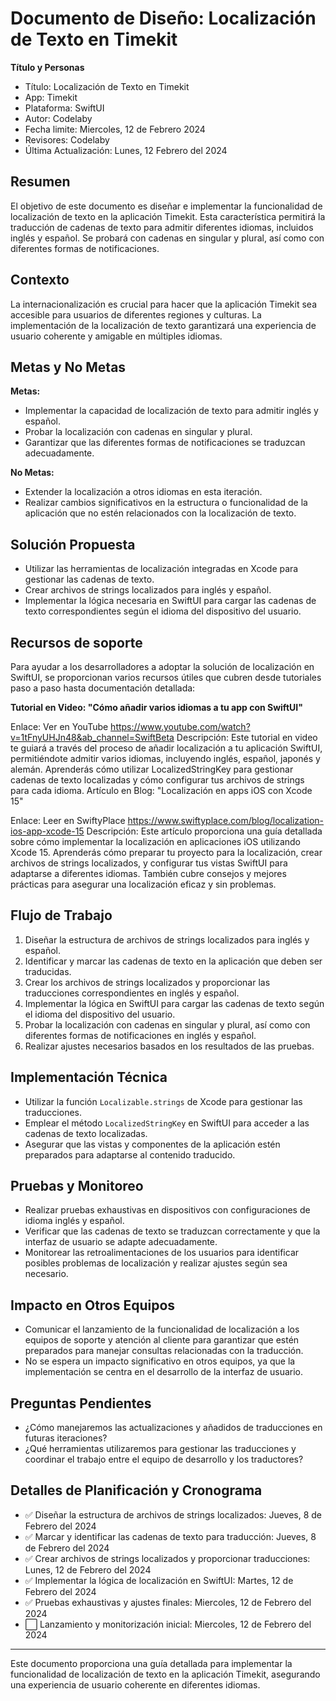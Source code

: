 # Documento de Diseño: Localización de Texto en Timekit

**Título y Personas**
 - Título: Localización de Texto en Timekit
 - App: Timekit
 - Plataforma: SwiftUI
 - Autor: Codelaby
 - Fecha limite: Miercoles, 12 de Febrero 2024
 - Revisores: Codelaby
 - Última Actualización: Lunes, 12 Febrero del 2024

## Resumen
El objetivo de este documento es diseñar e implementar la funcionalidad de localización de texto en la aplicación Timekit. Esta característica permitirá la traducción de cadenas de texto para admitir diferentes idiomas, incluidos inglés y español. Se probará con cadenas en singular y plural, así como con diferentes formas de notificaciones.

## Contexto
La internacionalización es crucial para hacer que la aplicación Timekit sea accesible para usuarios de diferentes regiones y culturas. La implementación de la localización de texto garantizará una experiencia de usuario coherente y amigable en múltiples idiomas.

## Metas y No Metas
**Metas:**
- Implementar la capacidad de localización de texto para admitir inglés y español.
- Probar la localización con cadenas en singular y plural.
- Garantizar que las diferentes formas de notificaciones se traduzcan adecuadamente.

**No Metas:**
- Extender la localización a otros idiomas en esta iteración.
- Realizar cambios significativos en la estructura o funcionalidad de la aplicación que no estén relacionados con la localización de texto.

## Solución Propuesta
- Utilizar las herramientas de localización integradas en Xcode para gestionar las cadenas de texto.
- Crear archivos de strings localizados para inglés y español.
- Implementar la lógica necesaria en SwiftUI para cargar las cadenas de texto correspondientes según el idioma del dispositivo del usuario.

## Recursos de soporte
Para ayudar a los desarrolladores a adoptar la solución de localización en SwiftUI, se proporcionan varios recursos útiles que cubren desde tutoriales paso a paso hasta documentación detallada:

**Tutorial en Video: "Cómo añadir varios idiomas a tu app con SwiftUI"**

Enlace: Ver en YouTube https://www.youtube.com/watch?v=1tFnyUHJn48&ab_channel=SwiftBeta
Descripción: Este tutorial en video te guiará a través del proceso de añadir localización a tu aplicación SwiftUI, permitiéndote admitir varios idiomas, incluyendo inglés, español, japonés y alemán. Aprenderás cómo utilizar LocalizedStringKey para gestionar cadenas de texto localizadas y cómo configurar tus archivos de strings para cada idioma.
Artículo en Blog: "Localización en apps iOS con Xcode 15"

Enlace: Leer en SwiftyPlace https://www.swiftyplace.com/blog/localization-ios-app-xcode-15
Descripción: Este artículo proporciona una guía detallada sobre cómo implementar la localización en aplicaciones iOS utilizando Xcode 15. Aprenderás cómo preparar tu proyecto para la localización, crear archivos de strings localizados, y configurar tus vistas SwiftUI para adaptarse a diferentes idiomas. También cubre consejos y mejores prácticas para asegurar una localización eficaz y sin problemas.

## Flujo de Trabajo
1. Diseñar la estructura de archivos de strings localizados para inglés y español.
2. Identificar y marcar las cadenas de texto en la aplicación que deben ser traducidas.
3. Crear los archivos de strings localizados y proporcionar las traducciones correspondientes en inglés y español.
4. Implementar la lógica en SwiftUI para cargar las cadenas de texto según el idioma del dispositivo del usuario.
5. Probar la localización con cadenas en singular y plural, así como con diferentes formas de notificaciones en inglés y español.
6. Realizar ajustes necesarios basados en los resultados de las pruebas.

## Implementación Técnica
- Utilizar la función `Localizable.strings` de Xcode para gestionar las traducciones.
- Emplear el método `LocalizedStringKey` en SwiftUI para acceder a las cadenas de texto localizadas.
- Asegurar que las vistas y componentes de la aplicación estén preparados para adaptarse al contenido traducido.

## Pruebas y Monitoreo
- Realizar pruebas exhaustivas en dispositivos con configuraciones de idioma inglés y español.
- Verificar que las cadenas de texto se traduzcan correctamente y que la interfaz de usuario se adapte adecuadamente.
- Monitorear las retroalimentaciones de los usuarios para identificar posibles problemas de localización y realizar ajustes según sea necesario.

## Impacto en Otros Equipos
- Comunicar el lanzamiento de la funcionalidad de localización a los equipos de soporte y atención al cliente para garantizar que estén preparados para manejar consultas relacionadas con la traducción.
- No se espera un impacto significativo en otros equipos, ya que la implementación se centra en el desarrollo de la interfaz de usuario.

## Preguntas Pendientes
- ¿Cómo manejaremos las actualizaciones y añadidos de traducciones en futuras iteraciones?
- ¿Qué herramientas utilizaremos para gestionar las traducciones y coordinar el trabajo entre el equipo de desarrollo y los traductores?

## Detalles de Planificación y Cronograma
- ✅ Diseñar la estructura de archivos de strings localizados: Jueves, 8 de Febrero del 2024
- ✅ Marcar y identificar las cadenas de texto para traducción: Jueves, 8 de Febrero del 2024
- ✅ Crear archivos de strings localizados y proporcionar traducciones: Lunes, 12 de Febrero del 2024
- ✅ Implementar la lógica de localización en SwiftUI: Martes, 12 de Febrero del 2024
- ✅ Pruebas exhaustivas y ajustes finales: Miercoles, 12 de Febrero del 2024
- ⬜ Lanzamiento y monitorización inicial: Miercoles, 12 de Febrero del 2024

---

Este documento proporciona una guía detallada para implementar la funcionalidad de localización de texto en la aplicación Timekit, asegurando una experiencia de usuario coherente en diferentes idiomas.
